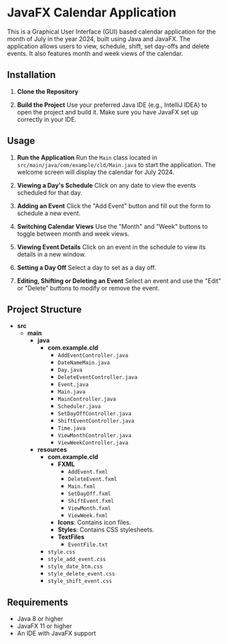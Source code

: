 # JavaFX Calendar Application

This is a Graphical User Interface (GUI) based calendar application for the month of July in the year 2024, built using Java and JavaFX. The application allows users to view, schedule, shift, set day-offs and delete events. It also features month and week views of the calendar. 

## Installation

1. **Clone the Repository**

2. **Build the Project**
    Use your preferred Java IDE (e.g., IntelliJ IDEA) to open the project and build it. Make sure you have JavaFX set up correctly in your IDE.

## Usage

1. **Run the Application**
    Run the `Main` class located in `src/main/java/com/example/cld/Main.java` to start the application. The welcome screen will display the calendar for July 2024.

2. **Viewing a Day's Schedule**
    Click on any date to view the events scheduled for that day.

3. **Adding an Event**
    Click the "Add Event" button and fill out the form to schedule a new event.

4. **Switching Calendar Views**
    Use the "Month" and "Week" buttons to toggle between month and week views.

5. **Viewing Event Details**
    Click on an event in the schedule to view its details in a new window.

6. **Setting a Day Off**
    Select a day to set as a day off.

7. **Editing, Shifting or Deleting an Event**
    Select an event and use the "Edit" or "Delete" buttons to modify or remove the event.

## Project Structure

- **src**
  - **main**
    - **java**
      - **com.example.cld**
        - `AddEventController.java`
        - `DateNameMain.java`
        - `Day.java`
        - `DeleteEventController.java`
        - `Event.java`
        - `Main.java`
        - `MainController.java`
        - `Scheduler.java`
        - `SetDayOffController.java`
        - `ShiftEventController.java`
        - `Time.java`
        - `ViewMonthController.java`
        - `ViewWeekController.java`
    - **resources**
      - **com.example.cld**
        - **FXML**
          - `AddEvent.fxml`
          - `DeleteEvent.fxml`
          - `Main.fxml`
          - `SetDayOff.fxml`
          - `ShiftEvent.fxml`
          - `ViewMonth.fxml`
          - `ViewWeek.fxml`
        - **Icons**: Contains icon files.
        - **Styles**: Contains CSS stylesheets.
        - **TextFiles**
          - `EventFile.txt`
      - `style.css`
      - `style_add_event.css`
      - `style_date_btm.css`
      - `style_delete_event.css`
      - `style_shift_event.css`

## Requirements

- Java 8 or higher
- JavaFX 11 or higher
- An IDE with JavaFX support
